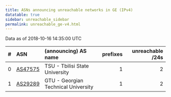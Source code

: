 ```yaml
---
title: ASNs announcing unreachable networks in GE (IPv4)
datatable: true
sidebar: unreachable_sidebar
permalink: unreachable_ge-v4.html
---
```


Data as of 2018-10-16 14:35:00 UTC


<div class="datatable-begin"></div>

|   # | ASN                                    | (announcing) AS name                |   prefixes |   unreachable /24s |
|----:|:---------------------------------------|:------------------------------------|-----------:|-------------------:|
|   0 | [AS47575](unreachable_AS47575-v4.html) | TSU - Tbilisi State University      |          1 |                  2 |
|   1 | [AS29289](unreachable_AS29289-v4.html) | GTU - Georgian Technical University |          1 |                  2 |

<div class="datatable-end"></div>